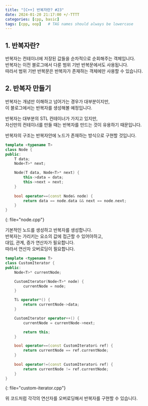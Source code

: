 ```yaml
---
title: "[C++] 반복자란? #23"
date: 2024-01-20 21:17:00 +/-TTTT
categories: [cpp, basic]
tags: [cpp, oop]   # TAG names should always be lowercase
---
```


## 1. 반복자란?
반복자는 컨테이너에 저장된 값들을 순차적으로 순회해주는 객체입니다.<br>
반복자는 이전 블로그에서 다룬 범위 기반 반복문에서도 사용됩니다.<br>
따라서 범위 기반 반복문은 반복자가 존재하는 객체에만 사용할 수 있습니다.

## 2. 반복자 만들기
반복자는 개념만 이해하고 넘어가는 경우가 대부분이지만,<br>
이 블로그에서는 반복자를 생성해볼 예정입니다.

반복자는 대부분의 STL 컨테이너가 가지고 있지만,<br>
자신만의 컨테이너를 만들 때는 반복자를 만드는 것이 유용하기 때문입니다.

반복자의 구조는 반복자안에 노드가 존재하는 방식으로 구현할 것입니다.

```cpp
template <typename T>
class Node {
public:
	T data;
	Node<T>* next;

	Node(T data, Node<T>* next) {
		this->data = data;
		this->next = next;
	}
	
	bool operator==(const Node& node) {
		return data == node.data && next == node.next;
	}
}
```
{: file="node.cpp"}

기본적인 노드를 생성하고 반복자를 생성합니다.<br>
반복자는 가리키는 요소의 값에 접근할 수 있어야하고,<br>
대입, 관계, 증가 연산자가 필요합니다.<br>
따라서 연산자 오버로딩이 필요합니다.

```cpp
template <typename T>
class CustomIterator {
public:
	Node<T>* currentNode;

	CustomIterator(Node<T>* node) {
		currentNode = node;
	}

	T& operator*() {
		return currentNode->data;
	}

	CustomIterator operator++() {
		currentNode = currentNode->next;

		return this;
	}

	bool operator==(const CustomIterator& ref) {
		return currentNode == ref.currentNode;
	}
	
	bool operator!=(const CustomIterator& ref) {
		return currentNode != ref.currentNode;
	}
}
```
{: file="custom-iterator.cpp"}

위 코드처럼 각각의 연산자를 오버로딩해서 반복자를 구현할 수 있습니다.